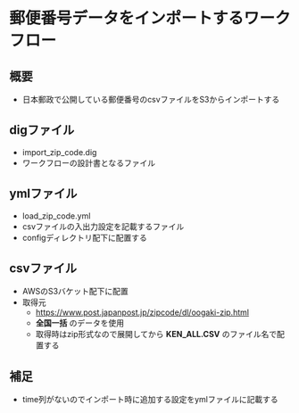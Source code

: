# 郵便番号データをインポートするワークフロー

## 概要

* 日本郵政で公開している郵便番号のcsvファイルをS3からインポートする

## digファイル

* import_zip_code.dig
* ワークフローの設計書となるファイル

## ymlファイル

* load_zip_code.yml
* csvファイルの入出力設定を記載するファイル
* configディレクトリ配下に配置する

## csvファイル

* AWSのS3バケット配下に配置
* 取得元
  * https://www.post.japanpost.jp/zipcode/dl/oogaki-zip.html
  * **全国一括** のデータを使用
  * 取得時はzip形式なので展開してから **KEN_ALL.CSV** のファイル名で配置する

## 補足

* time列がないのでインポート時に追加する設定をymlファイルに記載する
